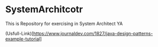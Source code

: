 # SystemArchitcotr
This is Repository for exercising  in System Architect YA 




(Usfull-Link)[https://www.journaldev.com/1827/java-design-patterns-example-tutorial]
